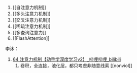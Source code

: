 1.  [[自注意力机制]]
2. [[多头注意力机制]]
3. [[交叉注意力机制]]
4. [[稀疏注意力机制]]
5. [[多查询注意力]]
6. [[FlashAttention]]

李沐：
1.  [64 注意力机制【动手学深度学习v2】_哔哩哔哩_bilibili](https://www.bilibili.com/video/BV1264y1i7R1)
	1. 卷积，全连接，池化层，都只考虑非随意线索 [[nonviol]]

